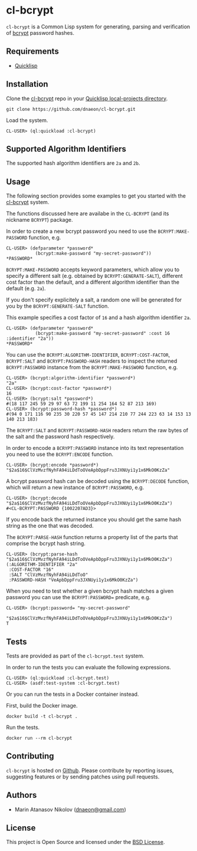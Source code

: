 # cl-bcrypt

`cl-bcrypt` is a Common Lisp system for generating, parsing and
verification of [bcrypt][bcrypt] password hashes.

## Requirements

* [Quicklisp][Quicklisp]

## Installation

Clone the [cl-bcrypt][cl-bcrypt] repo in your [Quicklisp
local-projects directory][Quicklisp FAQ].

``` shell
git clone https://github.com/dnaeon/cl-bcrypt.git
```

Load the system.

``` common-lisp
CL-USER> (ql:quickload :cl-bcrypt)
```

## Supported Algorithm Identifiers

The supported hash algorithm identifiers are `2a` and `2b`.

## Usage

The following section provides some examples to get you started
with the [cl-bcrypt][cl-bcrypt] system.

The functions discussed here are availabe in the `CL-BCRYPT` (and its
nickname `BCRYPT`) package.

In order to create a new bcrypt password you need to use the
`BCRYPT:MAKE-PASSWORD` function, e.g.

``` common-lisp
CL-USER> (defparameter *password*
           (bcrypt:make-password "my-secret-password"))
*PASSWORD*
```

`BCRYPT:MAKE-PASSWORD` accepts keyword parameters, which allow you to
specify a different salt (e.g. obtained by `BCRYPT:GENERATE-SALT`),
different cost factor than the default, and a different algorithm
identifier than the default (e.g. `2a`).

If you don't specify explicitely a salt, a random one will be
generated for you by the `BCRYPT:GENERATE-SALT` function.

This example specifies a cost factor of `16` and a hash algorithm
identifier `2a`.

``` common-lisp
CL-USER> (defparameter *password*
           (bcrypt:make-password "my-secret-password" :cost 16 :identifier "2a"))
*PASSWORD*
```

You can use the `BCRYPT:ALGORITHM-IDENTIFIER`, `BCRYPT:COST-FACTOR`,
`BCRYPT:SALT` and `BCRYPT:PASSWORD-HASH` readers to inspect the
returned `BCRYPT:PASSWORD` instance from the `BCRYPT:MAKE-PASSWORD`
function, e.g.

``` common-lisp
CL-USER> (bcrypt:algorithm-identifier *password*)
"2a"
CL-USER> (bcrypt:cost-factor *password*)
16
CL-USER> (bcrypt:salt *password*)
#(18 117 245 59 29 97 63 72 199 11 254 164 52 87 213 169)
CL-USER> (bcrypt:password-hash *password*)
#(94 0 171 116 90 235 30 220 57 45 147 214 210 77 244 223 63 14 153 13 140 213 183)
```

The `BCRYPT:SALT` and `BCRYPT:PASSWORD-HASH` readers return the raw
bytes of the salt and the password hash respectively.

In order to encode a `BCRYPT:PASSWORD` instance into its text
representation you need to use the `BCRYPT:ENCODE` function.

``` common-lisp
CL-USER> (bcrypt:encode *password*)
"$2a$16$ClVzMvzfNyhFA94iLDdToOVeApbDppFru3JXNUyi1y1x6MkO0KzZa"
```

A bcrypt password hash can be decoded using the `BCRYPT:DECODE` function,
which will return a new instance of `BCRYPT:PASSWORD`, e.g.

``` common-lisp
CL-USER> (bcrypt:decode "$2a$16$ClVzMvzfNyhFA94iLDdToOVeApbDppFru3JXNUyi1y1x6MkO0KzZa")
#<CL-BCRYPT:PASSWORD {1002207AD3}>
```

If you encode back the returned instance you should get the same hash
string as the one that was decoded.

The `BCRYPT:PARSE-HASH` function returns a property list of the
parts that comprise the bcrypt hash string.

``` common-lisp
CL-USER> (bcrypt:parse-hash "$2a$16$ClVzMvzfNyhFA94iLDdToOVeApbDppFru3JXNUyi1y1x6MkO0KzZa")
(:ALGORITHM-IDENTIFIER "2a"
 :COST-FACTOR "16"
 :SALT "ClVzMvzfNyhFA94iLDdToO"
 :PASSWORD-HASH "VeApbDppFru3JXNUyi1y1x6MkO0KzZa")
```

When you need to test whether a given bcrypt hash matches a given
password you can use the `BCRYPT:PASSWORD=` predicate, e.g.

``` common-lisp
CL-USER> (bcrypt:password= "my-secret-password"
                           "$2a$16$ClVzMvzfNyhFA94iLDdToOVeApbDppFru3JXNUyi1y1x6MkO0KzZa")
T
```

## Tests

Tests are provided as part of the `cl-bcrypt.test` system.

In order to run the tests you can evaluate the following expressions.

``` common-lisp
CL-USER> (ql:quickload :cl-bcrypt.test)
CL-USER> (asdf:test-system :cl-bcrypt.test)
```

Or you can run the tests in a Docker container instead.

First, build the Docker image.

``` shell
docker build -t cl-bcrypt .
```

Run the tests.

``` shell
docker run --rm cl-bcrypt
```

## Contributing

`cl-bcrypt` is hosted on [Github][cl-bcrypt]. Please contribute by
reporting issues, suggesting features or by sending patches using pull
requests.

## Authors

* Marin Atanasov Nikolov (dnaeon@gmail.com)

## License

This project is Open Source and licensed under the [BSD
License][BSD License].

[bcrypt]: https://en.wikipedia.org/wiki/Bcrypt
[Quicklisp]: https://www.quicklisp.org/beta/
[Quicklisp FAQ]: https://www.quicklisp.org/beta/faq.html
[cl-bcrypt]: https://github.com/dnaeon/cl-bcrypt
[BSD License]: http://opensource.org/licenses/BSD-2-Clause
